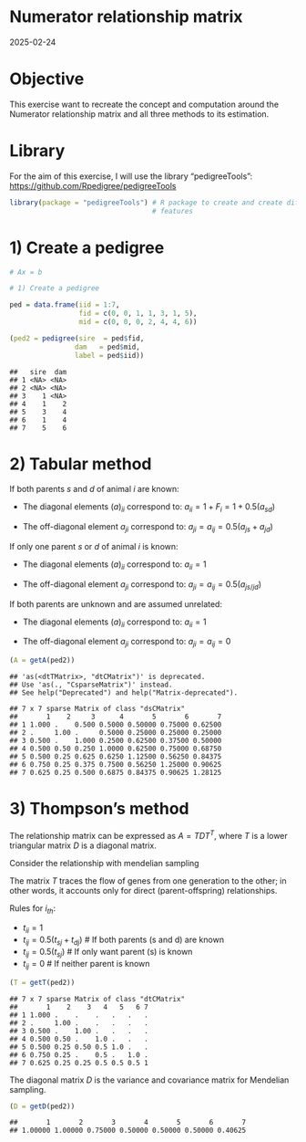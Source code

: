 Numerator relationship matrix
================
2025-02-24

# Objective

This exercise want to recreate the concept and computation around the
Numerator relationship matrix and all three methods to its estimation.

# Library

For the aim of this exercise, I will use the library “pedigreeTools”:
<https://github.com/Rpedigree/pedigreeTools>

``` r
library(package = "pedigreeTools") # R package to create and create different pedigree
                                   # features
```

# 1) Create a pedigree

``` r
# Ax = b

# 1) Create a pedigree

ped = data.frame(iid = 1:7,
                 fid = c(0, 0, 1, 1, 3, 1, 5), 
                 mid = c(0, 0, 0, 2, 4, 4, 6))

(ped2 = pedigree(sire  = ped$fid, 
                dam   = ped$mid,
                label = ped$iid))
```

    ##   sire  dam
    ## 1 <NA> <NA>
    ## 2 <NA> <NA>
    ## 3    1 <NA>
    ## 4    1    2
    ## 5    3    4
    ## 6    1    4
    ## 7    5    6

# 2) Tabular method

If both parents $s$ and $d$ of animal $i$ are known:

- The diagonal elements $(a)_{ii}$ correspond to:
  $a_{ii} = 1 + F_i = 1 + 0.5(a_{sd})$

- The off-diagonal element $a_{ji}$ correspond to:
  $a_{ji} = a_{ij} = 0.5(a_{js} + a_{jd})$

If only one parent $s$ or $d$ of animal $i$ is known:

- The diagonal elements $(a)_{ii}$ correspond to: $a_{ii} = 1$

- The off-diagonal element $a_{ji}$ correspond to:
  $a_{ji} = a_{ij} = 0.5(a_{js/jd})$

If both parents are unknown and are assumed unrelated:

- The diagonal elements $(a)_{ii}$ correspond to: $a_{ii} = 1$

- The off-diagonal element $a_{ji}$ correspond to: $a_{ji} = a_{ij} = 0$

``` r
(A = getA(ped2))
```

    ## 'as(<dtTMatrix>, "dtCMatrix")' is deprecated.
    ## Use 'as(., "CsparseMatrix")' instead.
    ## See help("Deprecated") and help("Matrix-deprecated").

    ## 7 x 7 sparse Matrix of class "dsCMatrix"
    ##       1    2     3      4       5       6       7
    ## 1 1.000 .    0.500 0.5000 0.50000 0.75000 0.62500
    ## 2 .     1.00 .     0.5000 0.25000 0.25000 0.25000
    ## 3 0.500 .    1.000 0.2500 0.62500 0.37500 0.50000
    ## 4 0.500 0.50 0.250 1.0000 0.62500 0.75000 0.68750
    ## 5 0.500 0.25 0.625 0.6250 1.12500 0.56250 0.84375
    ## 6 0.750 0.25 0.375 0.7500 0.56250 1.25000 0.90625
    ## 7 0.625 0.25 0.500 0.6875 0.84375 0.90625 1.28125

# 3) Thompson’s method

The relationship matrix can be expressed as $A = TDT^T$, where $T$ is a
lower triangular matrix $D$ is a diagonal matrix.

Consider the relationship with mendelian sampling

The matrix $T$ traces the flow of genes from one generation to the
other; in other words, it accounts only for direct (parent-offspring)
relationships.

Rules for $i_{th}$:

- $t_{ii} = 1$
- $t_{ij} = 0.5(t_{sj} + t_{dj})$ \# If both parents (s and d) are known
- $t_{ij} = 0.5(t_{sj})$ \# If only want parent (s) is known
- $t_{ij} = 0$ \# If neither parent is known

``` r
(T = getT(ped2))
```

    ## 7 x 7 sparse Matrix of class "dtCMatrix"
    ##       1    2    3   4   5   6 7
    ## 1 1.000 .    .    .   .   .   .
    ## 2 .     1.00 .    .   .   .   .
    ## 3 0.500 .    1.00 .   .   .   .
    ## 4 0.500 0.50 .    1.0 .   .   .
    ## 5 0.500 0.25 0.50 0.5 1.0 .   .
    ## 6 0.750 0.25 .    0.5 .   1.0 .
    ## 7 0.625 0.25 0.25 0.5 0.5 0.5 1

The diagonal matrix $D$ is the variance and covariance matrix for
Mendelian sampling.

``` r
(D = getD(ped2))
```

    ##       1       2       3       4       5       6       7 
    ## 1.00000 1.00000 0.75000 0.50000 0.50000 0.50000 0.40625
